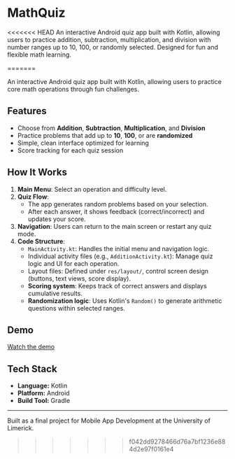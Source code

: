# MathQuiz
<<<<<<< HEAD
An interactive Android quiz app built with Kotlin, allowing users to practice addition, subtraction, multiplication, and division with number ranges up to 10, 100, or randomly selected. Designed for fun and flexible math learning.


=======

An interactive Android quiz app built with Kotlin, allowing users to practice core math operations through fun challenges.

## Features
- Choose from **Addition**, **Subtraction**, **Multiplication**, and **Division**
- Practice problems that add up to **10**, **100**, or are **randomized**
- Simple, clean interface optimized for learning
- Score tracking for each quiz session


##  How It Works

1. **Main Menu**: Select an operation and difficulty level.
2. **Quiz Flow**:
   - The app generates random problems based on your selection.
   - After each answer, it shows feedback (correct/incorrect) and updates your score.
3. **Navigation**: Users can return to the main screen or restart any quiz mode.
4. **Code Structure**:
   - `MainActivity.kt`: Handles the initial menu and navigation logic.
   - Individual activity files (e.g., `AdditionActivity.kt`): Manage quiz logic and UI for each operation.
   - Layout files: Defined under `res/layout/`, control screen design (buttons, text views, score display).
   - **Scoring system**: Keeps track of correct answers and displays cumulative results.
   - **Randomization logic**: Uses Kotlin's `Random()` to generate arithmetic questions within selected ranges.

## Demo

[Watch the demo](https://youtu.be/8M98Fg1thB4)


## Tech Stack
- **Language:** Kotlin
- **Platform:** Android
- **Build Tool:** Gradle




---

Built as a final project for Mobile App Development at the University of Limerick.
>>>>>>> f042dd9278466d76a7bf1236e884d2e97f0161e4
